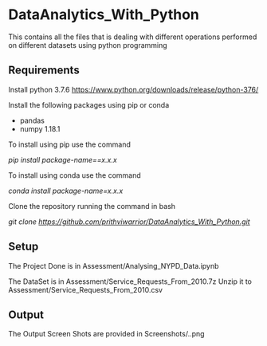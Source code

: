 # DataAnalytics_With_Python

This contains all the files that is dealing with different operations performed on different datasets using python programming

## Requirements

Install python 3.7.6
https://www.python.org/downloads/release/python-376/

Install the following packages using pip or conda
- pandas 
- numpy 1.18.1

To install using pip use the command

*pip install package-name==x.x.x*

To install using conda use the command

*conda install package-name=x.x.x*

Clone the repository running the command in bash

*git clone https://github.com/prithviwarrior/DataAnalytics_With_Python.git*

## Setup

The Project Done is in Assessment/Analysing_NYPD_Data.ipynb

The DataSet is in Assessment/Service_Requests_From_2010.7z
Unzip it to Assessment/Service_Requests_From_2010.csv

## Output 

The Output Screen Shots are provided in Screenshots/..png

